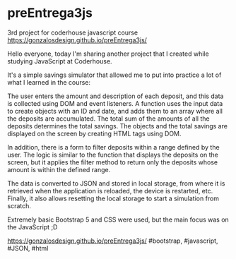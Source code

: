 # preEntrega3js
3rd project for coderhouse javascript course
https://gonzalosdesign.github.io/preEntrega3js/

Hello everyone, today I'm sharing another project that I created while studying JavaScript at Coderhouse.

It's a simple savings simulator that allowed me to put into practice a lot of what I learned in the course:

The user enters the amount and description of each deposit, and this data is collected using DOM and event listeners. A function uses the input data to create objects with an ID and date, and adds them to an array where all the deposits are accumulated. The total sum of the amounts of all the deposits determines the total savings. The objects and the total savings are displayed on the screen by creating HTML tags using DOM.

In addition, there is a form to filter deposits within a range defined by the user. The logic is similar to the function that displays the deposits on the screen, but it applies the filter method to return only the deposits whose amount is within the defined range.

The data is converted to JSON and stored in local storage, from where it is retrieved when the application is reloaded, the device is restarted, etc. Finally, it also allows resetting the local storage to start a simulation from scratch.

Extremely basic Bootstrap 5 and CSS were used, but the main focus was on the JavaScript ;D

https://gonzalosdesign.github.io/preEntrega3js/
#bootstrap,
#javascript,
#JSON,
#html
